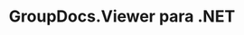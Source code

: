 ---
title: GroupDocs.Viewer para .NET
type: docs
weight: 10
url: /es/net/
description: GroupDocs.Viewer for .NET API References contiene ejemplos, fragmentos de código y documentación de la API. Proporciona espacios de nombres, clases, interfaces y otros detalles de la API.
is_root: true
---